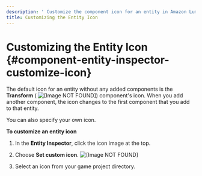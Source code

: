 ```yaml
---
description: ' Customize the component icon for an entity in Amazon Lumberyard. '
title: Customizing the Entity Icon
---
```

# Customizing the Entity Icon {#component-entity-inspector-customize-icon}

The default icon for an entity without any added components is the **Transform** \( ![\[Image NOT FOUND\]](/images/user-guide/component/entity_system/entity-inspector-transform-icon.png)\) component's icon\. When you add another component, the icon changes to the first component that you add to that entity\.

You can also specify your own icon\.

**To customize an entity icon**

1. In the **Entity Inspector**, click the icon image at the top\.

1. Choose **Set custom icon**\.
![\[Image NOT FOUND\]](/images/user-guide/component/entity_system/component-working-customize.png)

1. Select an icon from your game project directory\.